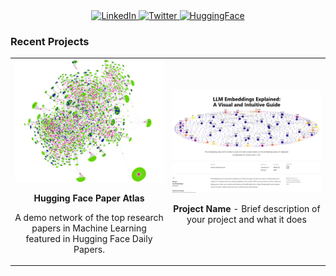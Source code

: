 <div align="center">
  <a href="https://www.linkedin.com/in/hesamsheikh/">
    <img src="https://img.shields.io/badge/LinkedIn-0077B5?style=for-the-badge&logo=linkedin&logoColor=white" alt="LinkedIn"/>
  </a>
  <a href="https://x.com/Hesamation">
    <img src="https://img.shields.io/badge/Twitter-000000?style=for-the-badge&logo=x&logoColor=white" alt="Twitter"/>
  </a>
  <a href="https://huggingface.co/hesamation">
    <img src="https://img.shields.io/badge/🤗_HuggingFace-FFD21E?style=for-the-badge" alt="HuggingFace"/>
  </a>
</div>
<h3 align="left">Recent Projects</h2>

<table width="100%">
  <tr>
    <td align="center" width="50%">
      <a href="https://huggingface.co/spaces/hesamation/Daily-Papers-Atlas">
        <img src="assets\paper_atlas.png" alt="Project Preview" width="300px"/>
      </a>
      <p><strong>Hugging Face Paper Atlas</strong></p>
      <p>A demo network of the top research papers in Machine Learning featured in Hugging Face Daily Papers.</p>
    </td>
    <td align="center" width="50%">
      <a href="https://huggingface.co/spaces/hesamation/primer-llm-embedding">
        <img src="assets\embeddings_blog.png" alt="LLM Embeddings Blog" width="300px"/>
      </a>
      <p><strong>Project Name</strong> - Brief description of your project and what it does</p>
    </td>
  </tr>
</table>

